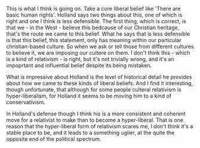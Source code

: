 This is what I think is going on. Take a core liberal belief like 'There are basic human rights'. Holland says two things about this, one of which is right and one I think is  less defensible. The first thing, which is correct, is that we - in the West - believe this bedcause of our Christian heritage, that's the route we came to this belief. What he says that is less defensible is that this belief, this statement, only has meaning within our particular christian-based culture.  So when we ask or tell those from different cultures to believe it, we are imposing our cultere on them. I don't think this - which is a kind of relativism - is right, but it's not trivially wrong, and it's an impoprtant and influential belief despite its being mistaken. 

What is impressive about Holland is the level of historical detail he provides about  how we came to these kinds of liberal beliefs. And I find it interesting, though unfortunate, that although for some people culteral relativism is hyper-liberalism, for Holland it seems to be moving him to a kind of conservativism. 

In Holland's defense though I think his is a more consistent and coherent move for a relativist to make than to become a hyper-liberal. That is one reason that the hyper-liberal form of relativism scares me, I don't think it's a stable place to be, and it leads to a something uglier, at the quite the opposite end of the political spectrum. 
